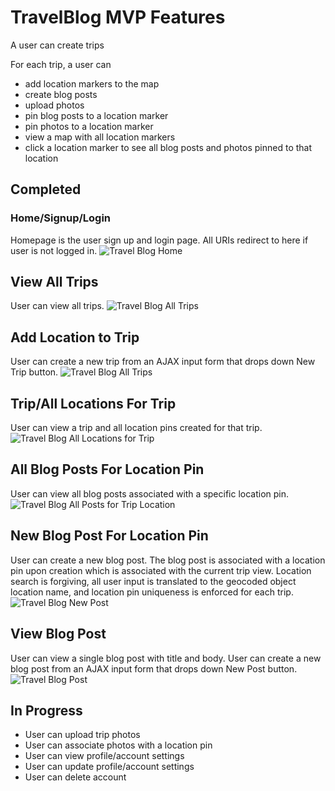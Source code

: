 # TravelBlog MVP Features
A user can create trips

For each trip, a user can
- add location markers to the map
- create blog posts
- upload photos
- pin blog posts to a location marker
- pin photos to a location marker
- view a map with all location markers
- click a location marker to see all blog posts and photos pinned to that location

## Completed

### Home/Signup/Login
Homepage is the user sign up and login page. All URIs redirect to here if user is not logged in.
![Travel Blog Home](http://i.imgur.com/ZvCJxxy.png "Signup/Login")

## View All Trips
User can view all trips.
![Travel Blog All Trips](http://i.imgur.com/5dtEvSj.png "All Trips")

## Add Location to Trip
User can create a new trip from an AJAX input form that drops down New Trip button.
![Travel Blog All Trips](http://i.imgur.com/5dtEvSj.png "All Trips")

## Trip/All Locations For Trip
User can view a trip and all location pins created for that trip.
![Travel Blog All Locations for Trip](http://i.imgur.com/CQfsaM1.png "All Locations for Trip")

## All Blog Posts For Location Pin
User can view all blog posts associated with a specific location pin.
![Travel Blog All Posts for Trip Location](http://i.imgur.com/TXYMTVO.png "All Posts for Trip Location")

## New Blog Post For Location Pin
User can create a new blog post. The blog post is associated with a location pin upon creation which is associated with the current trip view. Location search is forgiving, all user input is translated to the geocoded object location name, and location pin uniqueness is enforced for each trip.
![Travel Blog New Post](http://i.imgur.com/geTbykS.png "New Post")

## View Blog Post
User can view a single blog post with title and body. User can create a new blog post from an AJAX input form that drops down New Post button.
![Travel Blog Post](http://i.imgur.com/oQzP8k2.png "View Post")

## In Progress
- User can upload trip photos
- User can associate photos with a location pin
- User can view profile/account settings
- User can update profile/account settings
- User can delete account